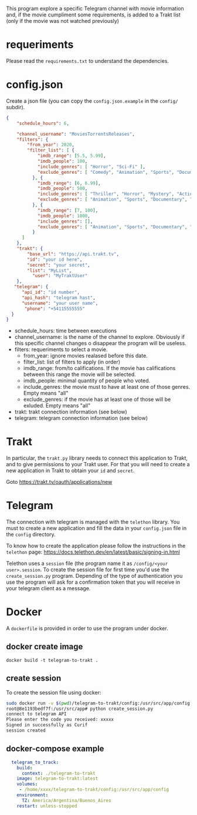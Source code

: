 This program explore a specific Telegram channel with movie information and, if the movie cumpliment some requirements, is added to a Trakt list (only if the movie was not watched previously)

# requeriments

Please read the `requirements.txt` to understand the dependencies.

# config.json

Create a json file (you can copy the `config.json.example` in the `config/` subdir).

```json
{
    "schedule_hours": 6,

    "channel_username": "MoviesTorrentsReleases",
    "filters": {
	    "from_year": 2020,
	    "filter_list": [ {
            "imdb_range": [5.5, 5.99],
            "imdb_people": 100,
            "include_genres": [ "Horror", "Sci-Fi" ],
            "exclude_genres": [ "Comedy", "Animation", "Sports", "Documentary", "Biography", "Short" ]
          }, {
            "imdb_range": [6, 6.99],
            "imdb_people": 500,
            "include_genres": [ "Thriller", "Horror", "Mystery", "Action", "Adventure", "Crime", "Sci-Fi" ],
            "exclude_genres": [ "Animation", "Sports", "Documentary", "Short" ]
          }, {
            "imdb_range": [7, 100],
            "imdb_people": 1000,
            "include_genres": [],
            "exclude_genres": [ "Animation", "Sports", "Documentary", "Short" ]
          }
      ]
    },
    "trakt": {
        "base_url": "https://api.trakt.tv",
        "id": "your id here",
        "secret": "your secret",
        "list": "MyList",
	      "user": "MyTraktUser"
    },
   "telegram": {
      "api_id": "id number",
      "api_hash": "telegram hast",
      "username": "your user name",
       "phone": "+54115555555"
  }
}
```
* schedule_hours: time between executions
* channel_username: is the name of the channel to explore. Obviously if this specific channel changes o disappear the program will be useless.
* filters: requeriments to select a movie.
  *  from_year: ignore movies realased before this date.
  *  filter_list: list of filters to apply (in order)
    * imdb_range: from/to califications. If the movie has califications between this range the movie will be selected.
    * imdb_people: minimal quantity of people who voted.
    * include_genres: the movie must to have at least one of those genres. Empty means "all"
    * exclude_genres: if the movie has at least one of those will be exluded. Empty means "all"
* trakt: trakt connection information (see below)
* telegram: telegram connection information (see below)

# Trakt
In particular, the `trakt.py` library needs to connect this application to Trakt, and to give permissions to your Trakt user. For that you will need to create a new application in Trakt to obtain your `id` and `secret`.

Goto https://trakt.tv/oauth/applications/new

# Telegram

The connection with telegram is managed with the `telethon` library. You must to create a new application and fill the data in your `config.json` file in the `config` directory.

To know how to create the application please follow the instructions in the `telethon` page: https://docs.telethon.dev/en/latest/basic/signing-in.html

Telethon uses a `session` file (the program name it as `/config/<your user>.session`. To create the session file for first time you'd use the `create_session.py` program. Depending of the type of authentication you use the program will ask for a confirmation token that you will receive in your telegram client as a message.

# Docker

A `dockerfile` is provided in order to use the program under docker.

## docker create image

`docker build -t telegram-to-trakt .`

## create session

To create the session file using docker:

```bash
sudo docker run -v $(pwd)/telegram-to-trakt/config:/usr/src/app/config -it telegram-to-trakt bash
root@8e1193bedf7f:/usr/src/app# python create_session.py
connect to telegram API
Please enter the code you received: xxxxx
Signed in successfully as Curif
session created

```

## docker-compose example

```yaml
  telegram_to_track:
    build:
      context: ./telegram-to-trakt
    image: telegram-to-trakt:latest
    volumes:
     - /home/xxxx/telegram-to-trakt/config:/usr/src/app/config
    environment:
      TZ: America/Argentina/Buenos_Aires
    restart: unless-stopped

```
